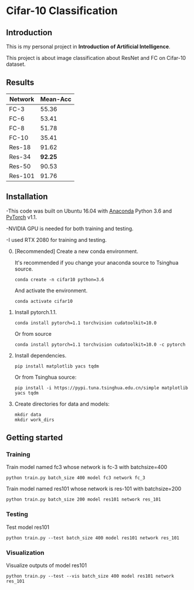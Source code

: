 # Cifar-10 Classification


## Introduction

This is my personal project in **Introduction of Artificial Intelligence**.

This project is about image classification about ResNet and FC on Cifar-10 dataset.

## Results

|   Network  |   Mean-Acc   |
|------------|--------------|
|    FC-3    |    55.36     |
|    FC-6    |    53.41     |
|    FC-8    |    51.78     |
|    FC-10   |    35.41     |
|   Res-18   |    91.62     |
|   Res-34   |   **92.25**  |
|   Res-50   |    90.53     |
|   Res-101  |    91.76     |

## Installation

-This code was built on Ubuntu 16.04 with [Anaconda](https://www.anaconda.com/download) Python 3.6 and [PyTorch](http://pytorch.org/) v1.1. 

-NVIDIA GPU is needed for both training and testing. 

-I used RTX 2080 for training and testing.


0. [Recommended] Create a new conda environment.

    It's recommended if you change your anaconda source to Tsinghua source.

    ~~~
    conda create -n cifar10 python=3.6
    ~~~

    And activate the environment.
 
    ~~~
    conda activate cifar10
    ~~~

1. Install pytorch.1.1.

    ~~~
    conda install pytorch=1.1 torchvision cudatoolkit=10.0
    ~~~

    Or from source
   
    ~~~
    conda install pytorch=1.1 torchvision cudatoolkit=10.0 -c pytorch
    ~~~

2. Install dependencies.
 
    ~~~
    pip install matplotlib yacs tqdm
    ~~~

    Or from Tsinghua source:
   
    ~~~
    pip install -i https://pypi.tuna.tsinghua.edu.cn/simple matplotlib yacs tqdm
    ~~~

3. Create directories for data and models:
    
    ```shell
    mkdir data
    mkdir work_dirs
    ```

## Getting started

### Training
    
Train model named fc3 whose network is fc-3 with batchsize=400

    python train.py batch_size 400 model fc3 network fc_3

Train model named res101 whose network is res-101 with batchsize=200

    python train.py batch_size 200 model res101 network res_101

### Testing
   
Test model res101

    python train.py --test batch_size 400 model res101 network res_101

### Visualization

Visualize outputs of model res101

    python train.py --test --vis batch_size 400 model res101 network res_101

